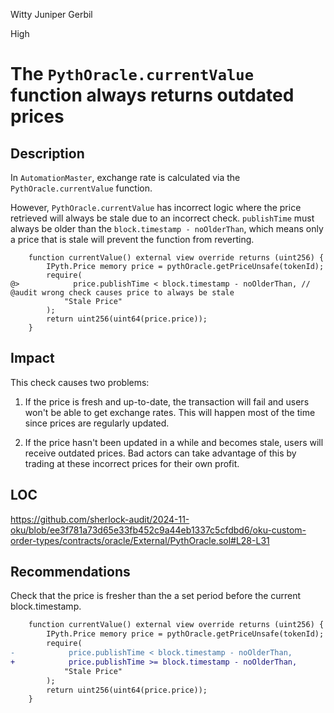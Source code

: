 Witty Juniper Gerbil

High

# The `PythOracle.currentValue` function always returns outdated prices

## Description

In `AutomationMaster`, exchange rate is calculated via the `PythOracle.currentValue` function.

However, `PythOracle.currentValue` has incorrect logic where the price retrieved will always be stale due to an incorrect check.
`publishTime` must always be older than the `block.timestamp - noOlderThan`, which means only a price that is stale will prevent the function from reverting.

```solidity
    function currentValue() external view override returns (uint256) {
        IPyth.Price memory price = pythOracle.getPriceUnsafe(tokenId);
        require(
@>            price.publishTime < block.timestamp - noOlderThan, // @audit wrong check causes price to always be stale
            "Stale Price"
        );
        return uint256(uint64(price.price));
    }
```

## Impact

This check causes two problems:

1. If the price is fresh and up-to-date, the transaction will fail and users won't be able to get exchange rates. This will happen most of the time since prices are regularly updated.

2. If the price hasn't been updated in a while and becomes stale, users will receive outdated prices. Bad actors can take advantage of this by trading at these incorrect prices for their own profit.

## LOC

https://github.com/sherlock-audit/2024-11-oku/blob/ee3f781a73d65e33fb452c9a44eb1337c5cfdbd6/oku-custom-order-types/contracts/oracle/External/PythOracle.sol#L28-L31

## Recommendations

Check that the price is fresher than the a set period before the current block.timestamp.

```diff
    function currentValue() external view override returns (uint256) {
        IPyth.Price memory price = pythOracle.getPriceUnsafe(tokenId);
        require(
-            price.publishTime < block.timestamp - noOlderThan,
+            price.publishTime >= block.timestamp - noOlderThan,
            "Stale Price"
        );
        return uint256(uint64(price.price));
    }
```
